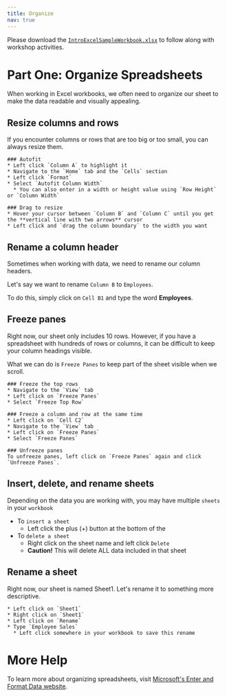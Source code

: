```yaml
---
title: Organize
nav: true
---
```

Please download the <a href="images/IntroExcelSampleWorkbook.xlsx" target="_blank">`IntroExcelSampleWorkbook.xlsx`</a> to follow along with workshop activities.

# Part One: Organize Spreadsheets

When working in Excel workbooks, we often need to organize our sheet to make the data readable and visually appealing.

## Resize columns and rows
If you encounter columns or rows that are too big or too small, you can always resize them.
```
### Autofit
* Left click `Column A` to highlight it
* Navigate to the `Home` tab and the `Cells` section
* Left click `Format`
* Select `Autofit Column Width`
  * You can also enter in a width or height value using `Row Height` or `Column Width`

### Drag to resize
* Hover your cursor between `Column B` and `Column C` until you get the **vertical line with two arrows** cursor
* Left click and `drag the column boundary` to the width you want
```
## Rename a column header
Sometimes when working with data, we need to rename our column headers.

Let's say we want to rename `Column B` to `Employees`.

To do this, simply click on `Cell B1` and type the word **Employees**.

## Freeze panes
Right now, our sheet only includes 10 rows. However, if you have a spreadsheet with hundreds of rows or columns, it can be difficult to keep your column headings visible.

What we can do is `Freeze Panes` to keep part of the sheet visible when we scroll.
```
### Freeze the top rows
* Navigate to the `View` tab
* Left click on `Freeze Panes`
* Select `Freeze Top Row`

### Freeze a column and row at the same time
* Left click on `Cell C2`
* Navigate to the `View` tab
* Left click on `Freeze Panes`
* Select `Freeze Panes`

### Unfreeze panes
To unfreeze panes, left click on `Freeze Panes` again and click `Unfreeze Panes`.
```
## Insert, delete, and rename sheets
Depending on the data you are working with, you may have multiple `sheets` in your `workbook`

* To `insert a sheet`
  * Left click the plus (+) button at the bottom of the 
* To `delete a sheet`
  * Right click on the sheet name and left click `Delete`
  * **Caution!** This will delete ALL data included in that sheet

## Rename a sheet
Right now, our sheet is named Sheet1. Let's rename it to something more descriptive.
```
* Left click on `Sheet1`
* Right click on `Sheet1`
* Left click on `Rename`
* Type `Employee Sales`
  * Left click somewhere in your workbook to save this rename
```

# More Help

To learn more about organizing spreadsheets, visit <a href="https://support.office.com/en-us/article/enter-and-format-data-fef13169-0a84-4b92-a5ab-d856b0d7c1f7?ui=en-US&rs=en-US&ad=US#ID0EAABAAA=Layout" target="_blank">Microsoft's Enter and Format Data website</a>.